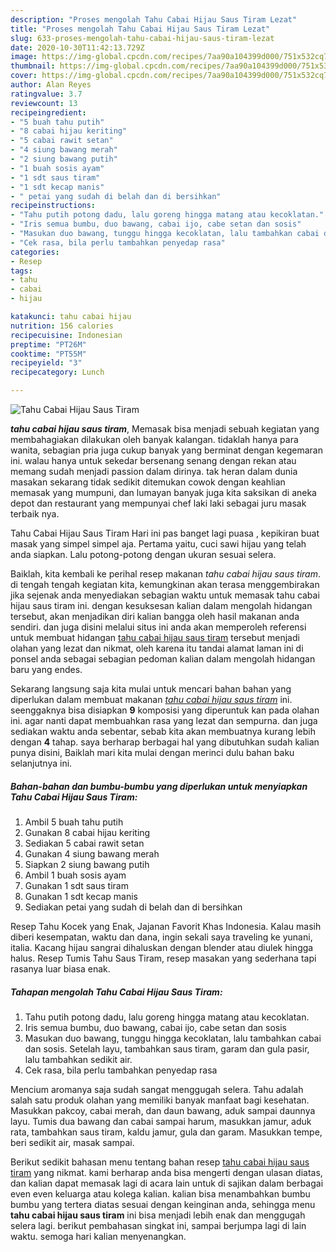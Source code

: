 ```yaml
---
description: "Proses mengolah Tahu Cabai Hijau Saus Tiram Lezat"
title: "Proses mengolah Tahu Cabai Hijau Saus Tiram Lezat"
slug: 633-proses-mengolah-tahu-cabai-hijau-saus-tiram-lezat
date: 2020-10-30T11:42:13.729Z
image: https://img-global.cpcdn.com/recipes/7aa90a104399d000/751x532cq70/tahu-cabai-hijau-saus-tiram-foto-resep-utama.jpg
thumbnail: https://img-global.cpcdn.com/recipes/7aa90a104399d000/751x532cq70/tahu-cabai-hijau-saus-tiram-foto-resep-utama.jpg
cover: https://img-global.cpcdn.com/recipes/7aa90a104399d000/751x532cq70/tahu-cabai-hijau-saus-tiram-foto-resep-utama.jpg
author: Alan Reyes
ratingvalue: 3.7
reviewcount: 13
recipeingredient:
- "5 buah tahu putih"
- "8 cabai hijau keriting"
- "5 cabai rawit setan"
- "4 siung bawang merah"
- "2 siung bawang putih"
- "1 buah sosis ayam"
- "1 sdt saus tiram"
- "1 sdt kecap manis"
- " petai yang sudah di belah dan di bersihkan"
recipeinstructions:
- "Tahu putih potong dadu, lalu goreng hingga matang atau kecoklatan."
- "Iris semua bumbu, duo bawang, cabai ijo, cabe setan dan sosis"
- "Masukan duo bawang, tunggu hingga kecoklatan, lalu tambahkan cabai dan sosis. Setelah layu, tambahkan saus tiram, garam dan gula pasir, lalu tambahkan sedikit air."
- "Cek rasa, bila perlu tambahkan penyedap rasa"
categories:
- Resep
tags:
- tahu
- cabai
- hijau

katakunci: tahu cabai hijau 
nutrition: 156 calories
recipecuisine: Indonesian
preptime: "PT26M"
cooktime: "PT55M"
recipeyield: "3"
recipecategory: Lunch

---
```



![Tahu Cabai Hijau Saus Tiram](https://img-global.cpcdn.com/recipes/7aa90a104399d000/751x532cq70/tahu-cabai-hijau-saus-tiram-foto-resep-utama.jpg)

<b><i>tahu cabai hijau saus tiram</i></b>, Memasak bisa menjadi sebuah kegiatan yang membahagiakan dilakukan oleh banyak kalangan. tidaklah hanya para wanita, sebagian pria juga cukup banyak yang berminat dengan kegemaran ini. walau hanya untuk sekedar bersenang senang dengan rekan atau memang sudah menjadi passion dalam dirinya. tak heran dalam dunia masakan sekarang tidak sedikit ditemukan cowok dengan keahlian memasak yang mumpuni, dan lumayan banyak juga kita saksikan di aneka depot dan restaurant yang mempunyai chef laki laki sebagai juru masak terbaik nya.

Tahu Cabai Hijau Saus Tiram Hari ini pas banget lagi puasa , kepikiran buat masak yang simpel simpel aja. Pertama yaitu, cuci sawi hijau yang telah anda siapkan. Lalu potong-potong dengan ukuran sesuai selera.

Baiklah, kita kembali ke perihal resep makanan <i>tahu cabai hijau saus tiram</i>. di tengah tengah kegiatan kita, kemungkinan akan terasa menggembirakan jika sejenak anda menyediakan sebagian waktu untuk memasak tahu cabai hijau saus tiram ini. dengan kesuksesan kalian dalam mengolah hidangan tersebut, akan menjadikan diri kalian bangga oleh hasil makanan anda sendiri. dan juga disini melalui situs ini anda akan memperoleh referensi untuk membuat hidangan <u>tahu cabai hijau saus tiram</u> tersebut menjadi olahan yang lezat dan nikmat, oleh karena itu tandai alamat laman ini di ponsel anda sebagai sebagian pedoman kalian dalam mengolah hidangan baru yang endes.


Sekarang langsung saja kita mulai untuk mencari bahan bahan yang diperlukan dalam membuat makanan <u><i>tahu cabai hijau saus tiram</i></u> ini. seenggaknya bisa disiapkan <b>9</b> komposisi yang diperuntuk kan pada olahan ini. agar nanti dapat membuahkan rasa yang lezat dan sempurna. dan juga sediakan waktu anda sebentar, sebab kita akan membuatnya kurang lebih dengan <b>4</b> tahap. saya berharap berbagai hal yang dibutuhkan sudah kalian punya disini, Baiklah mari kita mulai dengan merinci dulu bahan baku selanjutnya ini.

<!--inarticleads1-->

##### Bahan-bahan dan bumbu-bumbu yang diperlukan untuk menyiapkan Tahu Cabai Hijau Saus Tiram:

1. Ambil 5 buah tahu putih
1. Gunakan 8 cabai hijau keriting
1. Sediakan 5 cabai rawit setan
1. Gunakan 4 siung bawang merah
1. Siapkan 2 siung bawang putih
1. Ambil 1 buah sosis ayam
1. Gunakan 1 sdt saus tiram
1. Gunakan 1 sdt kecap manis
1. Sediakan  petai yang sudah di belah dan di bersihkan


Resep Tahu Kocek yang Enak, Jajanan Favorit Khas Indonesia. Kalau masih diberi kesempatan, waktu dan dana, ingin sekali saya traveling ke yunani, italia. Kacang hijau sangrai dihaluskan dengan blender atau diulek hingga halus. Resep Tumis Tahu Saus Tiram, resep masakan yang sederhana tapi rasanya luar biasa enak. 

<!--inarticleads2-->

##### Tahapan mengolah Tahu Cabai Hijau Saus Tiram:

1. Tahu putih potong dadu, lalu goreng hingga matang atau kecoklatan.
1. Iris semua bumbu, duo bawang, cabai ijo, cabe setan dan sosis
1. Masukan duo bawang, tunggu hingga kecoklatan, lalu tambahkan cabai dan sosis. Setelah layu, tambahkan saus tiram, garam dan gula pasir, lalu tambahkan sedikit air.
1. Cek rasa, bila perlu tambahkan penyedap rasa


Mencium aromanya saja sudah sangat menggugah selera. Tahu adalah salah satu produk olahan yang memiliki banyak manfaat bagi kesehatan. Masukkan pakcoy, cabai merah, dan daun bawang, aduk sampai daunnya layu. Tumis dua bawang dan cabai sampai harum, masukkan jamur, aduk rata, tambahkan saus tiram, kaldu jamur, gula dan garam. Masukkan tempe, beri sedikit air, masak sampai. 

Berikut sedikit bahasan menu tentang bahan resep <u>tahu cabai hijau saus tiram</u> yang nikmat. kami berharap anda bisa mengerti dengan ulasan diatas, dan kalian dapat memasak lagi di acara lain untuk di sajikan dalam berbagai even even keluarga atau kolega kalian. kalian bisa menambahkan bumbu bumbu yang tertera diatas sesuai dengan keinginan anda, sehingga menu <b>tahu cabai hijau saus tiram</b> ini bisa menjadi lebih enak dan menggugah selera lagi. berikut pembahasan singkat ini, sampai berjumpa lagi di lain waktu. semoga hari kalian menyenangkan.
